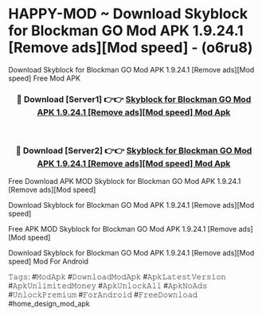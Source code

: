 # HAPPY-MOD ~ Download Skyblock for Blockman GO Mod APK 1.9.24.1 [Remove ads][Mod speed] - (o6ru8)
Download Skyblock for Blockman GO Mod APK 1.9.24.1 [Remove ads][Mod speed] Free Mod APK

<div align="center">
<h3>🔴 Download [Server1] 👉👉 <a href="https://apk-comot.site?title=Skyblock_for_Blockman_GO_Mod_APK_1.9.24.1_[Remove_ads][Mod_speed]">Skyblock for Blockman GO Mod APK 1.9.24.1 [Remove ads][Mod speed] Mod Apk</a></h3><br>

<h3>🔴 Download [Server2] 👉👉 <a href="https://apk-comot.site?title=Skyblock_for_Blockman_GO_Mod_APK_1.9.24.1_[Remove_ads][Mod_speed]">Skyblock for Blockman GO Mod APK 1.9.24.1 [Remove ads][Mod speed] Mod Apk</a></h3>
</div>


Free Download APK MOD Skyblock for Blockman GO Mod APK 1.9.24.1 [Remove ads][Mod speed]

Download Skyblock for Blockman GO Mod APK 1.9.24.1 [Remove ads][Mod speed] 

Free APK MOD Skyblock for Blockman GO Mod APK 1.9.24.1 [Remove ads][Mod speed] 

Download Skyblock for Blockman GO Mod APK 1.9.24.1 [Remove ads][Mod speed] Mod For Android

𝚃𝚊𝚐𝚜: #𝙼𝚘𝚍𝙰𝚙𝚔 #𝙳𝚘𝚠𝚗𝚕𝚘𝚊𝚍𝙼𝚘𝚍𝙰𝚙𝚔 #𝙰𝚙𝚔𝙻𝚊𝚝𝚎𝚜𝚝𝚅𝚎𝚛𝚜𝚒𝚘𝚗 #𝙰𝚙𝚔𝚄𝚗𝚕𝚒𝚖𝚒𝚝𝚎𝚍𝙼𝚘𝚗𝚎𝚢 #𝙰𝚙𝚔𝚄𝚗𝚕𝚘𝚌𝚔𝙰𝚕𝚕 #𝙰𝚙𝚔𝙽𝚘𝙰𝚍𝚜 #𝚄𝚗𝚕𝚘𝚌𝚔𝙿𝚛𝚎𝚖𝚒𝚞𝚖 #𝙵𝚘𝚛𝙰𝚗𝚍𝚛𝚘𝚒𝚍 #𝙵𝚛𝚎𝚎𝙳𝚘𝚠𝚗𝚕𝚘𝚊𝚍 #home_design_mod_apk